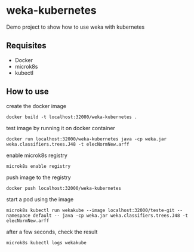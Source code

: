 # weka-kubernetes

Demo project to show how to use weka with kubernetes

## Requisites

- Docker
- microk8s
- kubectl

## How to use

create the docker image
```
docker build -t localhost:32000/weka-kubernetes .
```

test image by running it on docker container

```
docker run localhost:32000/weka-kubernetes java -cp weka.jar weka.classifiers.trees.J48 -t elecNormNew.arff
```

enable microk8s registry
```
microk8s enable registry
```

push image to the registry

```
docker push localhost:32000/weka-kubernetes
```

start a pod using the image

```
microk8s kubectl run wekakube --image localhost:32000/teste-git --namespace default -- java -cp weka.jar weka.classifiers.trees.J48 -t elecNormNew.arff
```

after a few seconds, check the result

```
microk8s kubectl logs wekakube
```
